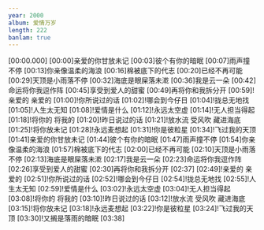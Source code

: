 ```yaml
---
year: 2000
album: 爱情万岁
length: 222
banlam: true
---
```

[00:00.000]
[00:00]亲爱的你甘放未记
[00:03]彼个有你的暗眠
[00:07]雨声撞不停
[00:13]你亲像温柔的海浪
[00:16]棉被底下的代志
[00:20]已经不再可能
[00:29]天顶是小雨落不停
[00:32]海底是眼屎落未漧
[00:36]我是云一朵
[00:42]命运将你我逗作阵
[00:45]享受到爱人的甜蜜
[00:49]再将你和我拆分开
[00:59]!亲爱的 亲爱的
[01:00]!你所说过的话
[01:02]!哪会到今仔日
[01:04]!拢总无地找
[01:05]!人生太无知
[01:08]!爱情是什么
[01:12]!永远太空虚
[01:14]!无人担当得起
[01:18]!将你的 将我的
[01:20]!昨日说过的话
[01:21]!放水流 受风吹 藏进海底
[01:25]!将你放未记
[01:28]!永远麦想起
[01:31]!你是彼粒星
[01:34]!飞过我的天顶
[01:41]亲爱的你甘放未记
[01:44]彼个有你的暗眠
[01:47]雨声撞不停
[01:54]你亲像温柔的海浪
[01:57]棉被底下的代志
[02:00]已经不再可能
[02:10]天顶是小雨落不停
[02:13]海底是眼屎落未漧
[02:17]我是云一朵
[02:23]命运将你我逗作阵
[02:26]享受到爱人的甜蜜
[02:30]再将你和我拆分开
[02:37]
[02:49]!亲爱的 亲爱的
[02:51]!你所说过的话
[02:52]!哪会到今仔日
[02:54]!拢总无地找
[02:55]!人生太无知
[02:59]!爱情是什么
[03:02]!永远太空虚
[03:04]!无人担当得起
[03:08]!将你的 将我的
[03:10]!昨日说过的话
[03:12]!放水流 受风吹 藏进海底
[03:15]!将你放未记
[03:18]!永远麦想起
[03:22]!你是彼粒星
[03:24]!飞过我的天顶
[03:30]!又搁是落雨的暗眠
[03:38]